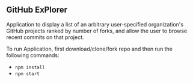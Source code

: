 ## GitHub ExPlorer

Application to display a list of an arbitrary user-specified organization's GitHub projects ranked by number of forks, and allow the user to browse recent commits on that project.

To run Application, first download/clone/fork repo and then run the following commands:
- ```npm install```
- ```npm start```


